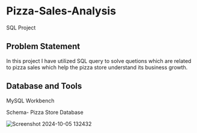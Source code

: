 # Pizza-Sales-Analysis
SQL Project

## Problem Statement

In this project I have utilized SQL query to solve quetions which are related to pizza sales which help the pizza store understand its business growth.

## Database and Tools
MySQL Workbench

Schema- Pizza Store Database

![Screenshot 2024-10-05 132432](https://github.com/user-attachments/assets/aaf8e59f-7554-4720-8625-fec4ca4c9ccc)
